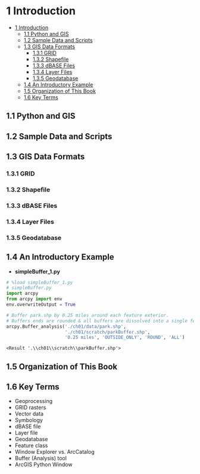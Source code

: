 # 1 Introduction

<!-- toc orderedList:0 depthFrom:1 depthTo:6 -->

* [1 Introduction](#1-introduction)
  * [1.1 Python and GIS](#11-python-and-gis)
  * [1.2 Sample Data and Scripts](#12-sample-data-and-scripts)
  * [1.3 GIS Data Formats](#13-gis-data-formats)
    * [1.3.1 GRID](#131-grid)
    * [1.3.2 Shapefile](#132-shapefile)
    * [1.3.3 dBASE Files](#133-dbase-files)
    * [1.3.4 Layer Files](#134-layer-files)
    * [1.3.5 Geodatabase](#135-geodatabase)
  * [1.4 An Introductory Example](#14-an-introductory-example)
  * [1.5 Organization of This Book](#15-organization-of-this-book)
  * [1.6 Key Terms](#16-key-terms)

<!-- tocstop -->

## 1.1 Python and GIS

## 1.2 Sample Data and Scripts
## 1.3 GIS Data Formats
### 1.3.1 GRID
### 1.3.2 Shapefile
### 1.3.3 dBASE Files
### 1.3.4 Layer Files
### 1.3.5 Geodatabase
## 1.4 An Introductory Example

* **simpleBuffer_1.py**


```python
# %load simpleBuffer_1.py
# simpleBuffer.py
import arcpy
from arcpy import env
env.overwriteOutput = True

# Buffer park.shp by 0.25 miles around each feature exterior.
# Buffers ends are rounded & all buffers are dissolved into a single feature.
arcpy.Buffer_analysis('./ch01/data/park.shp',
                      './ch01/scratch/parkBuffer.shp',
                      '0.25 miles', 'OUTSIDE_ONLY', 'ROUND', 'ALL')
```




    <Result '.\\ch01\\scratch\\parkBuffer.shp'>



## 1.5 Organization of This Book
## 1.6 Key Terms

* Geoprocessing
* GRID rasters
* Vector data
* Symbology
* dBASE file
* Layer file
* Geodatabase
* Feature class
* Window Explorer vs. ArcCatalog
* Buffer (Analysis) tool
* ArcGIS Python Window
